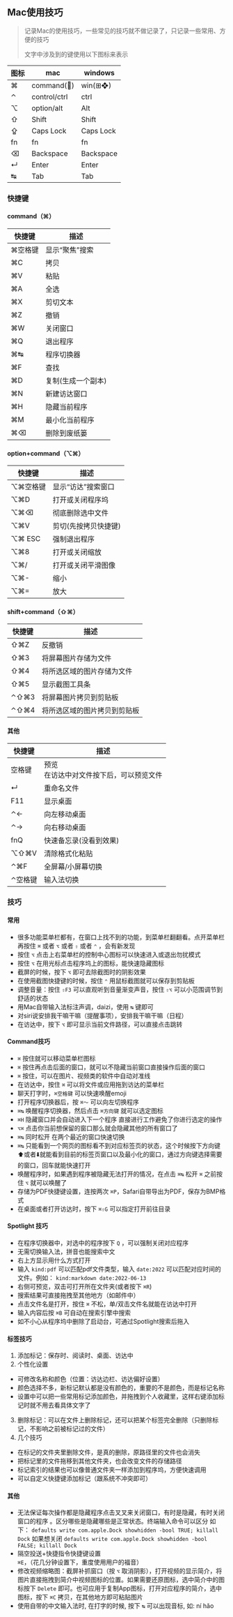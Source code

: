 ## Mac使用技巧

> 记录Mac的使用技巧，一些常见的技巧就不做记录了，只记录一些常用、方便的技巧
>
> 文字中涉及到的键使用以下图标来表示

| 图标 | mac          | windows   |
| ---- | ------------ | --------- |
| ⌘    | command()   | win(⊞❖)   |
| ⌃    | control/ctrl | ctrl      |
| ⌥    | option/alt   | Alt       |
| ⇧    | Shift        | Shift     |
| ⇪    | Caps Lock    | Caps Lock |
| fn   | fn           | fn        |
| ⌫    | Backspace    | Backspace |
| ↵    | Enter        | Enter     |
| ↹    | Tab          | Tab       |



### 快捷键

#### command（⌘）

| 快捷键   | 描述                         |
| -------- | ---------------------------- |
| ⌘空格键  | 显示“聚焦”搜索               |
| ⌘C       | 拷贝                         |
| ⌘V       | 粘贴                         |
| ⌘A       | 全选                         |
| ⌘X       | 剪切文本                     |
| ⌘Z       | 撤销                         |
| ⌘W       | 关闭窗口                     |
| ⌘Q       | 退出程序                     |
| ⌘↹       | 程序切换器                   |
| ⌘F       | 查找                         |
| ⌘D       | 复制(生成一个副本)           |
| ⌘N       | 新建访达窗口                 |
| ⌘H       | 隐藏当前程序                 |
| ⌘M       | 最小化当前程序                 |
| ⌘⌫       | 删除到废纸篓                 |


#### option+command（⌥⌘）

| 快捷键 | 描述 |
| ------ | ---- |
| ⌥⌘空格键 | 显示“访达”搜索窗口           |
| ⌥⌘D      | 打开或关闭程序坞             |
| ⌥⌘⌫      | 彻底删除选中文件             |
| ⌥⌘V      | 剪切(先按拷贝快捷键)         |
| ⌥⌘ ESC   | 强制退出程序                 |
| ⌥⌘8      | 打开或关闭缩放               |
| ⌥⌘/      | 打开或关闭平滑图像           |
| ⌥⌘-      | 缩小                         |
| ⌥⌘=      | 放大                         |



#### shift+command（⇧⌘）

| 快捷键 | 描述                                         |
| ------ | -------------------------------------------- |
| ⇧⌘Z      | 反撤销                       |
| ⇧⌘3      | 将屏幕图片存储为文件         |
| ⇧⌘4      | 将所选区域的图片存储为文件   |
| ⇧⌘5      | 显示截图工具条               |
| ⌃⇧⌘3     | 将屏幕图片拷贝到剪贴板       |
| ⌃⇧⌘4     | 将所选区域的图片拷贝到剪贴板 |



#### 其他

| 快捷键 | 描述                                         |
| ------ | -------------------------------------------- |
| 空格键 | 预览<br />在访达中对文件按下后，可以预览文件 |
| ↵      | 重命名文件                                   |
| F11    | 显示桌面                                     |
| ⌃←     | 向左移动桌面                                 |
| ⌃→     | 向右移动桌面                                 |
| fnQ    | 快速备忘录(没看到效果)                       |
| ⌥⇧⌘V     | 清除格式化粘贴               |
| ⌃⌘F | 全屏幕/小屏幕切换 |
| ⌃空格键 | 输入法切换 |






### 技巧



#### 常用

- 很多功能菜单栏都有，在窗口上找不到的功能，到菜单栏翻翻看。点开菜单栏再按住 `⌘` 或者 `⌥` 或者 `⇧` 或者 `⌃` ，会有新发现
- 按住 `⌥` 点击上右菜单栏的控制中心图标可以快速进入或退出勿扰模式
- 按住 `⌥` 在用光标点击程序坞上的图标，能快速隐藏图标
- 截屏的时候，按下 `⌥` 即可去除截图时的阴影效果
- 在使用截图快捷键的时候，按住 `⌃` 用鼠标截图就可以保存到剪贴板
- 调整音量：按住 `⇧F3` 可以直观听到音量渐变声音，按住 `⇧⌥` 可以小范围调节到舒适的状态
- 用Mac自带输入法标注声调，daizi，使用 `↹` 键即可
- 对siri说安排我干嘛干嘛（提醒事项），安排我干嘛干嘛（日程）
- 在访达中，按下 `⌥` 即可显示当前文件路径，可以直接点击跳转


#### Command技巧

- `⌘` 按住就可以移动菜单栏图标
- `⌘` 按住再点击后面的窗口，就可以不隐藏当前窗口直接操作后面的窗口
- `⌘` 按住，可以在图片、视频类的软件中自动对准线
- 在访达中，按住 `⌘` 可以将文件或应用拖到访达的菜单栏
- 聊天打字时，`⌘空格键` 可以快速唤醒emoji
- 打开程序切换器后，按 `⌘～` 可以向左切换程序
- `⌘↹` 唤醒程序切换器，然后点击 `⌘方向键` 就可以选定图标
- `⌘H` 隐藏窗口并会自动进入下一个程序 直接进行工作避免了你进行选定的操作
- `⌥⌘` 点击你当前想保留的窗口那么就会隐藏其他的所有窗口了
- `⌘↹` 同时松开 在两个最近的窗口快速切换
- `⌘↹` 只能看到一个网页的图标看不到对应标签页的状态，这个时候按下方向键⬆️或者⬇️就能看到目前的标签页窗口以及最小化的窗口，通过方向键选择需要的窗口，回车就能快速打开
- 唤醒程序时，如果遇到程序被隐藏无法打开的情况，在点击 `⌘↹` 松开 `⌘` 之前按住 `⌥` 就可以唤醒了
- 存储为PDF快捷键设置，连按两次 `⌘P`，Safari自带导出为PDF，保存为BMP格式
- 在桌面或者打开访达时，按下 `⌘⇧G` 可以指定打开前往目录



#### Spotlight 技巧

- 在程序切换器中，对选中的程序按下 `Q` ，可以强制关闭对应程序
- 无需切换输入法，拼音也能搜索中文
- 右上方显示用什么方式打开
- 输入 `kind:pdf` 可以匹配pdf文件类型，输入 `date:2022` 可以匹配对应时间的文件。例如： `kind:markdown date:2022-06-13`
- 右侧可预览，双击可打开所在文件夹(或者按下 `⌘R`)
- 搜索结果可直接拖拽至其他地方（如邮件中）
- 点击文件名是打开，按住 `⌘` 不松，单/双击文件名就能在访达中打开
- 输入内容后按 `⌘B` 可自动在搜索引擎中搜索
- 如不小心从程序坞中删除了启动台，可通过Spotlight搜索后拖入



#### 标签技巧

1. 添加标记：保存时、阅读时、桌面、访达中
2. 个性化设置
- 可修改名称和颜色（位置：访达边栏、访达偏好设置）
- 颜色选择不多，新标记默认都是没有颜色的，重要的不是颜色，而是标记名称
- 设置中可以把一些常用标记添加颜色，并拖拽到个人收藏里，这样右键添加标记时就不用去看具体文字了
3. 删除标记：可以在文件上删除标记，还可以把某个标签完全删除（只删除标记，不影响之前被标记过的文件）
4. 几个技巧
- 在标记的文件夹里删除文件，是真的删除，原路径里的文件也会消失
- 把标记里的文件拖移到其他文件夹，也会改变文件的存储路径
- 标记索引的结果也可以像普通文件夹一样添加到程序坞，方便快速调用
- 可以自定义快捷键添加标记（跟系统不冲突即可）



#### 其他

- 无法保证每次操作都是隐藏程序点击叉叉来关闭窗口，有时是隐藏，有时关闭窗口的程序 。区分哪些是隐藏哪些是正常状态。终端输入命令可以区分 如下：
  `defaults write com.apple.Dock showhidden -bool TRUE; killall Dock`
  如果想关闭
  `defaults write com.apple.Dock showhidden -bool FALSE; killall Dock`
- 隔空投送+快捷指令快捷键设置 `⌘E`，（花几分钟设置下，重度使用用户的福音）
- 修改视频缩略图：截屏补抓窗口（按 `⌥` 取消阴影），打开视频的显示简介，将图片直接拖拽到简介中视频图标的位置。如果需要还原图标，选中简介中的图标按下 `Delete` 即可。也可应用于复制App图标，打开对应程序的简介，选中图标，按下 `⌘C` 拷贝，在其他地方即可粘贴图片
- 使用自带的中文输入法时, 在打字的时候, 按下 `↹` 可以出现音标, 如: ní hǎo
